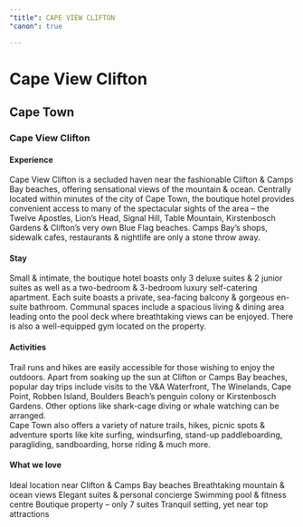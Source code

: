 ```yaml
---
"title": CAPE VIEW CLIFTON
"canon": true

---
```


# Cape View Clifton
## Cape Town
### Cape View Clifton

#### Experience
Cape View Clifton is a secluded haven near the fashionable Clifton &amp; Camps Bay beaches, offering sensational views of the mountain &amp; ocean.
Centrally located within minutes of the city of Cape Town, the boutique hotel provides convenient access to many of the spectacular sights of the area – the Twelve Apostles, Lion’s Head, Signal Hill, Table Mountain, Kirstenbosch Gardens &amp; Clifton’s very own Blue Flag beaches.
Camps Bay’s shops, sidewalk cafes, restaurants &amp; nightlife are only a stone throw away.

#### Stay
Small &amp; intimate, the boutique hotel boasts only 3 deluxe suites &amp; 2 junior suites as well as a two-bedroom &amp; 3-bedroom luxury self-catering apartment.
Each suite boasts a private, sea-facing balcony &amp; gorgeous en-suite bathroom.
Communal spaces include a spacious living &amp; dining area leading onto the pool deck where breathtaking views can be enjoyed.  There is also a well-equipped gym located on the property.

#### Activities
Trail runs and hikes are easily accessible for those wishing to enjoy the outdoors.
Apart from soaking up the sun at Clifton or Camps Bay beaches, popular day trips include visits to the V&amp;A Waterfront, The Winelands, Cape Point, Robben Island, Boulders Beach’s penguin colony or Kirstenbosch Gardens.
Other options like shark-cage diving or whale watching can be arranged.  
Cape Town also offers a variety of nature trails, hikes, picnic spots &amp; adventure sports like kite surfing, windsurfing, stand-up paddleboarding, paragliding, sandboarding, horse riding &amp; much more.


#### What we love
Ideal location near Clifton &amp; Camps Bay beaches
Breathtaking mountain &amp; ocean views
Elegant suites &amp; personal concierge
Swimming pool &amp; fitness centre
Boutique property – only 7 suites
Tranquil setting, yet near top attractions